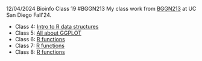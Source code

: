 12/04/2024  Bioinfo Class 19
#BGGN213
My class work from [BGGN213](https://bioboot.github.io/bggn213_F24/) at UC San Diego Fall'24.

- Class 4: [Intro to R data structures]()
- Class 5: [All about GGPLOT](https://github.com/muditg19/bggn213_github/blob/main/class05/class05.qmd)
- Class 6: [R functions]()
- Class 7: [R functions]()
- Class 8: [R functions]()
